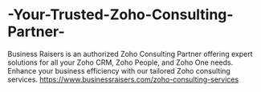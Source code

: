 # -Your-Trusted-Zoho-Consulting-Partner-
Business Raisers is an authorized Zoho Consulting Partner offering expert solutions for all your Zoho CRM, Zoho People, and Zoho One needs. Enhance your business efficiency with our tailored Zoho consulting services. https://www.businessraisers.com/zoho-consulting-services
